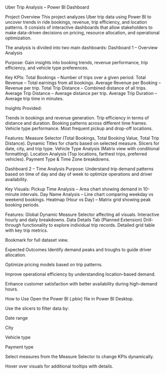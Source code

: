 Uber Trip Analysis – Power BI Dashboard

Project Overview
This project analyzes Uber trip data using Power BI to uncover trends in ride bookings, revenue, trip efficiency, and location patterns.
It consists of interactive dashboards that allow stakeholders to make data-driven decisions on pricing, resource allocation, and operational optimization.

The analysis is divided into two main dashboards:
Dashboard 1 – Overview Analysis

Purpose:
Gain insights into booking trends, revenue performance, trip efficiency, and vehicle type preferences.

Key KPIs:
Total Bookings – Number of trips over a given period.
Total Revenue – Total earnings from all bookings.
Average Revenue per Booking – Revenue per trip.
Total Trip Distance – Combined distance of all trips.
Average Trip Distance – Average distance per trip.
Average Trip Duration – Average trip time in minutes.

Insights Provided:

Trends in bookings and revenue generation.
Trip efficiency in terms of distance and duration.
Booking patterns across different time frames.
Vehicle type performance.
Most frequent pickup and drop-off locations.

Features:
Measure Selector (Total Bookings, Total Booking Value, Total Trip Distance).
Dynamic Titles for charts based on selected measure.
Slicers for date, city, and trip type.
Vehicle Type Analysis (Matrix view with conditional formatting).
Location Analysis (Top locations, farthest trips, preferred vehicles).
Payment Type & Time Zone breakdowns.

Dashboard 2 – Time Analysis
Purpose:
Understand trip demand patterns based on time of day and day of week to optimize operations and driver availability.

Key Visuals:
Pickup Time Analysis – Area chart showing demand in 10-minute intervals.
Day Name Analysis – Line chart comparing weekday vs weekend bookings.
Heatmap (Hour vs Day) – Matrix grid showing peak booking periods.

Features:
Global Dynamic Measure Selector affecting all visuals.
Interactive hourly and daily breakdowns.
Data Details Tab (Planned Extension)
Drill-through functionality to explore individual trip records.
Detailed grid table with key trip metrics.

Bookmark for full dataset view.

Expected Outcomes
Identify demand peaks and troughs to guide driver allocation.

Optimize pricing models based on trip patterns.

Improve operational efficiency by understanding location-based demand.

Enhance customer satisfaction with better availability during high-demand hours.

How to Use
Open the Power BI (.pbix) file in Power BI Desktop.

Use the slicers to filter data by:

Date range

City

Vehicle type

Payment type

Select measures from the Measure Selector to change KPIs dynamically.

Hover over visuals for additional tooltips with details.

